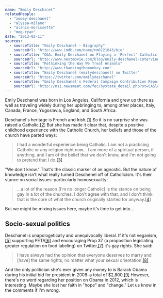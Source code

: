 ```yaml
---
name: "Emily Deschanel"
relatedPeople:
  - "zooey-deschanel"
  - "alyssa-milano"
  - "alanis-morissette"
  - "meg-ryan"
date: "2013-02-11"
sources:
  - sourceTitle: "Emily Deschanel – Biography"
    sourceUrl: "http://www.imdb.com/name/nm0221043/bio"
  - sourceTitle: "Q&A: Emily Deschanel on Playing a 'Perfect' Catholic Lesbian"
    sourceUrl: "http://www.nextmovie.com/blog/emily-deschanel-interview-the-perfect-family/"
  - sourceTitle: "Rethinking the Way We Treat Animals"
    sourceUrl: "http://www.thankingthemonkey.com"
  - sourceTitle: "Emily Deschanel (emilydeschanel) on Twitter"
    sourceUrl: "https://twitter.com/emilydeschanel"
  - sourceTitle: "Emily Deschanel's Federal Campaign Contribution Report"
    sourceUrl: "http://ns1.newsmeat.com/fec/bystate_detail.php?st=CA&last=Deschanel&first=Emily"
---
```


Emily Deschanel was born in Los Angeles, California and grew up there as well as traveling widely during her upbringing to, among other places, Italy, Canada, France, Yugoslavia, England, and South Africa.

Deschanel's heritage is French and Irish.<a class="source-citation" href="#http://www.imdb.com/name/nm0221043/bio" title="Emily Deschanel – Biography">[1]</a> So it is no surprise she was raised a Catholic.<a class="source-citation" href="#http://www.nextmovie.com/blog/emily-deschanel-interview-the-perfect-family/" title="Q&amp;A: Emily Deschanel on Playing a &apos;Perfect&apos; Catholic Lesbian">[2]</a> But she has made it clear that, despite a positive childhood experience with the Catholic Church, her beliefs and those of the church have parted ways:

>I had a wonderful experience being Catholic. I am not a practicing Catholic or any religion right now… I am more of a spiritual person, if anything, and I am of the belief that we don't know, and I'm not going to pretend that I do.<a class="source-citation" href="#http://www.nextmovie.com/blog/emily-deschanel-interview-the-perfect-family/" title="Q&amp;A: Emily Deschanel on Playing a &apos;Perfect&apos; Catholic Lesbian">[3]</a>

"We don't know." That's the classic marker of an agnostic. But the nature of knowledge isn't what really turned Deschenel off of Catholicism. It's their stance on social issues–particularly homosexuality:

>…a lot of the reason [I'm no longer Catholic] is the stance on being gay in a lot of the churches. I don't agree with that, and I don't think that is the core of what the church originally started for anyway.<a class="source-citation" href="#http://www.nextmovie.com/blog/emily-deschanel-interview-the-perfect-family/" title="Q&amp;A: Emily Deschanel on Playing a &apos;Perfect&apos; Catholic Lesbian">[4]</a>

But we might be mixing issues here, maybe it's time to get into…


## Socio-sexual politics

Deschanel is unapologetically and unequivocally liberal. If it's not veganism,<a class="source-citation" href="#http://www.imdb.com/name/nm0221043/bio" title="Emily Deschanel – Biography">[5]</a> supporting PETA<a class="source-citation" href="#http://www.thankingthemonkey.com" title="Rethinking the Way We Treat Animals">[6]</a> and encouraging Prop 37 (a proposition legislating greater regulation on food labeling) on Twitter,<a class="source-citation" href="#https://twitter.com/emilydeschanel" title="Emily Deschanel (emilydeschanel) on Twitter">[7]</a> it's gay rights. She said:

>I have always had the opinion that everyone deserves to marry and [have] the same rights, no matter what your sexual orientation.<a class="source-citation" href="#http://www.nextmovie.com/blog/emily-deschanel-interview-the-perfect-family/" title="Q&amp;A: Emily Deschanel on Playing a &apos;Perfect&apos; Catholic Lesbian">[8]</a>

And the only politician she's ever given any money to is Barack Obama during his initial bid for president in 2008–a total of $2,800.<a class="source-citation" href="#http://ns1.newsmeat.com/fec/bystate_detail.php?st=CA&last=Deschanel&first=Emily" title="Emily Deschanel&apos;s Federal Campaign Contribution Report">[9]</a> However, there's no word regarding her position on Obama in 2012, which is interesting. Maybe she lost her faith in "hope" and "change." Let us know in the comments if I'm wrong.